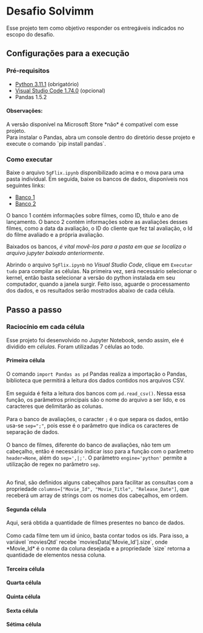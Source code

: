 # Desafio Solvimm

Esse projeto tem como objetivo responder os entregáveis indicados no escopo do desafio.

## Configurações para a execução

### Pré-requisitos

<ul>
  <li><a href="https://www.python.org/downloads/">Python 3.11.1</a> (obrigatório)</li>
  <li><a href="https://code.visualstudio.com/download">Visual Studio Code 1.74.0</a> (opcional)</li>
  <li>Pandas 1.5.2 </li>
</ul>

<h4>Observações:</h4> 
A versão disponível na Microsoft Store *não* é compatível com esse projeto.<br/>
Para instalar o Pandas, abra um console dentro do diretório desse projeto e execute o comando `pip install pandas`.

### Como executar

Baixe o arquivo `5gFlix.ipynb` disponibilizado acima e o mova para uma pasta individual. 
Em seguida, baixe os bancos de dados, disponíveis nos seguintes links:

<ul>
  <li><a href="https://drive.google.com/file/d/1gLsCjaMrL91ECdThq58cZAzB9tPxG18g/view?usp=sharing">Banco 1</a></li>
  <li><a href="https://drive.google.com/file/d/1C_T1w8fc7Oa8MeTo4LMTEcv90IfEOS-6/view?usp=sharing">Banco 2</a></li>
</ul>

O banco 1 contém informações sobre filmes, como ID, título e ano de lançamento. O banco 2 contém informações sobre as avaliações desses filmes, como a data da avaliação, o ID do cliente que fez tal avaliação, o Id do filme avaliado e a própria avaliação.<br/>

Baixados os bancos, *é vital movê-los para a pasta em que se localiza o arquivo jupyter baixado anteriormente*.<br/>

Abrindo o arquivo `5gFlix.ipynb` no *Visual Studio Code*, clique em `Executar tudo` para compilar as células. Na primeira vez, será necessário selecionar o kernel, então basta selecionar a versão do python instalada em seu computador, quando a janela surgir. Feito isso, aguarde o processamento dos dados, e os resultados serão mostrados abaixo de cada célula.

## Passo a passo

### Raciocínio em cada célula

Esse projeto foi desenvolvido no Jupyter Notebook, sendo assim, ele é dividido em *células*. Foram utilizadas 7 células ao todo.

<h4>Primeira célula</h4>

O comando `import Pandas as pd` Pandas realiza a importação o Pandas, biblioteca que permitirá a leitura dos dados contidos nos arquivos CSV. <br/><br/>
Em seguida é feita a leitura dos bancos com `pd.read_csv()`. Nessa essa função, os parâmetros principais são o nome do arquivo a ser lido, e os caracteres que delimitarão as colunas. <br/><br/>
Para o banco de avaliações, o caracter `;` é o que separa os dados, então usa-se `sep=";"`, pois esse é o parâmetro que indica os caracteres de separação de dados.<br/><br/>
O banco de filmes, diferente do banco de avaliações, não tem um cabeçalho, então é necessário indicar isso para a função com o parâmetro `header=None`, além do `sep=',|;'`. O parâmetro `engine='python'` permite a utilização de regex no parâmetro `sep`. <br/><br/>

Ao final, são definidos alguns cabeçalhos para facilitar as consultas com a propriedade `columns=["Movie_Id", "Movie_Title", "Release_Date"]`, que receberá um array de strings com os nomes dos cabeçalhos, em ordem.

<h4>Segunda célula</h4>
Aqui, será obtida a quantidade de filmes presentes no banco de dados. <br/><br/>
Como cada filme tem um id único, basta contar todos os ids. Para isso, a variável `moviesQtd` recebe `moviesData['Movie_Id'].size`, onde *Movie_Id* é o nome da coluna desejada e a propriedade `size` retorna a quantidade de elementos nessa coluna.

<h4>Terceira célula</h4>

<h4>Quarta célula</h4>

<h4>Quinta célula</h4>

<h4>Sexta célula</h4>

<h4>Sétima célula</h4>





